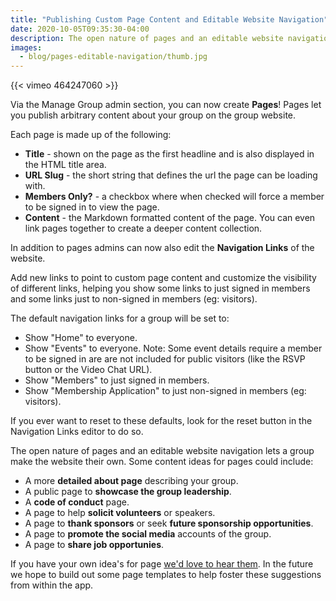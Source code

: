 ```yaml
---
title: "Publishing Custom Page Content and Editable Website Navigation"
date: 2020-10-05T09:35:30-04:00
description: The open nature of pages and an editable website navigation lets a group make the website their own.
images:
  - blog/pages-editable-navigation/thumb.jpg
---
```


{{< vimeo 464247060 >}}


Via the Manage Group admin section, you can now create **Pages**! Pages let you publish arbitrary content about your group on the group website.

Each page is made up of the following: 

* **Title** - shown on the page as the first headline and is also displayed in the HTML title area.
* **URL Slug** - the short string that defines the url the page can be loading with.
* **Members Only?** - a checkbox where when checked will force a member to be signed in to view the page.
* **Content** - the Markdown formatted content of the page. You can even link pages together to create a deeper content collection.

In addition to pages admins can now also edit the **Navigation Links** of the website. 

Add new links to point to custom page content and customize the visibility of different links, helping you show some links to just signed in members and some links just to non-signed in members (eg: visitors).

The default navigation links for a group will be set to:

* Show "Home" to everyone.
* Show "Events" to everyone. Note: Some event details require a member to be signed in are are not included for public visitors (like the RSVP button or the Video Chat URL).
* Show "Members" to just signed in members.
* Show "Membership Application" to just non-signed in members (eg: visitors).

If you ever want to reset to these defaults, look for the reset button in the Navigation Links editor to do so.

The open nature of pages and an editable website navigation lets a group make the website their own. Some content ideas for pages could include:

* A more **detailed about page** describing your group.
* A public page to **showcase the group leadership**.
* A **code of conduct** page.
* A page to help **solicit volunteers** or speakers.
* A page to **thank sponsors** or seek **future sponsorship opportunities**.
* A page to **promote the social media** accounts of the group.
* A page to **share job opportunies**.

If you have your own idea's for page [we'd love to hear them](/contact). In the future we hope to build out some page templates to help foster these suggestions from within the app.